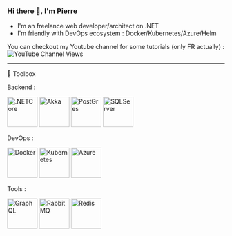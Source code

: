 ### Hi there 👋, I'm Pierre

* I'm an freelance web developer/architect on .NET
* I'm friendly with DevOps ecosystem : Docker/Kubernetes/Azure/Helm

You can checkout my Youtube channel for some tutorials (only FR actually) : ![YouTube Channel Views](https://img.shields.io/youtube/channel/views/UC5LwEdz8usxgvFPiFlelaQA?style=social)

---

🧰 Toolbox

Backend :  

<img src="https://cdn.worldvectorlogo.com/logos/dot-net-core-7.svg" alt=".NETCore" width="70" height="70"/>      <img src="https://cdn.worldvectorlogo.com/logos/akka-toolkit-logo.svg" alt="Akka" width="70" height="70"/> <img src="https://cdn.worldvectorlogo.com/logos/postgresql.svg" alt="PostGres" width="70" height="70"/> <img src="https://cdn.worldvectorlogo.com/logos/microsoft-sql-server-1.svg" alt="SQLServer" width="70" height="70"/>

DevOps : 

<img src="https://cdn.worldvectorlogo.com/logos/docker.svg" alt="Docker" width="70" height="70"/> <img src="https://cdn.worldvectorlogo.com/logos/kubernets.svg" alt="Kubernetes" width="70" height="70"/> <img src="https://cdn.worldvectorlogo.com/logos/microsoft-azure.svg" alt="Azure" width="70" height="70"/> 

Tools :

<img src="https://cdn.worldvectorlogo.com/logos/graphql-logo-2.svg" alt="GraphQL" width="70" height="70"/> <img src="https://cdn.worldvectorlogo.com/logos/rabbitmq.svg" alt="RabbitMQ" width="70" height="70"/> <img src="https://cdn.worldvectorlogo.com/logos/redis.svg" alt="Redis" width="70" height="70"/> 
